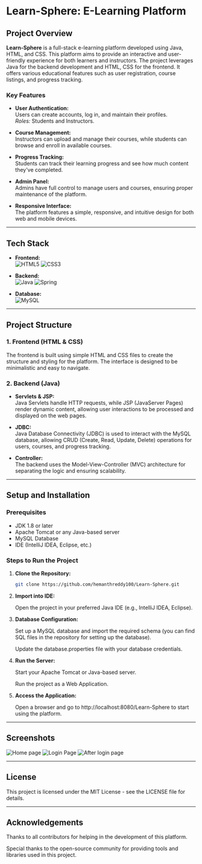# Learn-Sphere: E-Learning Platform

## Project Overview

**Learn-Sphere** is a full-stack e-learning platform developed using Java, HTML, and CSS. This platform aims to provide an interactive and user-friendly experience for both learners and instructors. The project leverages Java for the backend development and HTML, CSS for the frontend. It offers various educational features such as user registration, course listings, and progress tracking.

### Key Features

- **User Authentication:**  
  Users can create accounts, log in, and maintain their profiles.  
  _Roles:_ Students and Instructors.
  
- **Course Management:**  
  Instructors can upload and manage their courses, while students can browse and enroll in available courses.

- **Progress Tracking:**  
  Students can track their learning progress and see how much content they've completed.

- **Admin Panel:**  
  Admins have full control to manage users and courses, ensuring proper maintenance of the platform.

- **Responsive Interface:**  
  The platform features a simple, responsive, and intuitive design for both web and mobile devices.

---

## Tech Stack

- **Frontend:**  
  <img alt="HTML5" src="https://img.shields.io/badge/html5-%23E34F26.svg?style=for-the-badge&logo=html5&logoColor=white"/>
  <img alt="CSS3" src="https://img.shields.io/badge/css3-%231572B6.svg?style=for-the-badge&logo=css3&logoColor=white"/> 

- **Backend:**  
  <img alt="Java" src="https://img.shields.io/badge/java-%23ED8B00.svg?style=for-the-badge&logo=java&logoColor=white"/>
  <img alt="Spring" src ="https://img.shields.io/badge/spring-%236DB33F.svg?style=for-the-badge&logo=spring&logoColor=white"/>

- **Database:**  
  <img alt="MySQL" src="https://img.shields.io/badge/mysql-%2300f.svg?style=for-the-badge&logo=mysql&logoColor=white"/>
---

## Project Structure

### 1. **Frontend (HTML & CSS)**

  The frontend is built using simple HTML and CSS files to create the structure and styling for the platform. The interface is designed to be minimalistic and easy to navigate.

### 2. **Backend (Java)**

- **Servlets & JSP:**  
    Java Servlets handle HTTP requests, while JSP (JavaServer Pages) render dynamic content, allowing user interactions to be processed and displayed on the web pages.

- **JDBC:**  
    Java Database Connectivity (JDBC) is used to interact with the MySQL database, allowing CRUD (Create, Read, Update, Delete) operations for users, courses, and progress tracking.

- **Controller:**  
    The backend uses the Model-View-Controller (MVC) architecture for separating the logic and ensuring scalability.

---

## Setup and Installation

### Prerequisites

- JDK 1.8 or later
- Apache Tomcat or any Java-based server
- MySQL Database
- IDE (IntelliJ IDEA, Eclipse, etc.)

### Steps to Run the Project

1. **Clone the Repository:**

   ```bash
   git clone https://github.com/hemanthreddy100/Learn-Sphere.git
2. **Import into IDE:**

    Open the project in your preferred Java IDE (e.g., IntelliJ IDEA, Eclipse).

3. **Database Configuration:**

    Set up a MySQL database and import the required schema (you can find SQL files in the repository for setting up the database).

    Update the database.properties file with your database credentials.

4. **Run the Server:**

    Start your Apache Tomcat or Java-based server.

    Run the project as a Web Application.

5. **Access the Application:**

    Open a browser and go to http://localhost:8080/Learn-Sphere to start using the platform.
---

## Screenshots
<img alt="Home page" src="https://github.com/user-attachments/assets/07932f3f-96c9-4797-bd19-6d38447bf578"/>
<img alt="Login Page" src="https://github.com/user-attachments/assets/5be342eb-a180-463a-9940-57d59c4a3aff"/>
<img alt="After login page" src="https://github.com/user-attachments/assets/d2536208-3e5c-4611-8be4-b99b8debb461"/>

---
## License
This project is licensed under the MIT License - see the LICENSE file for details.

---

## Acknowledgements
Thanks to all contributors for helping in the development of this platform.

Special thanks to the open-source community for providing tools and libraries used in this project.
